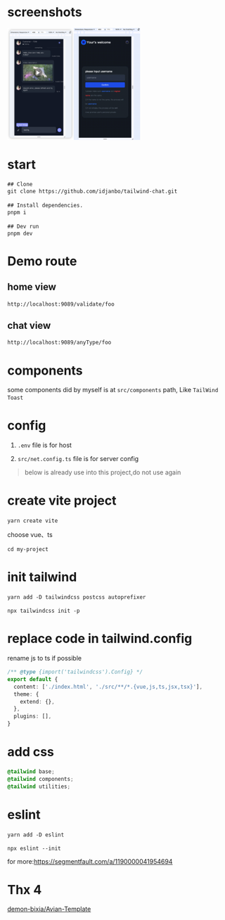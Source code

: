 # screenshots

<div align="center">
  <div style="display: flex;">
    <img src="screenshots/chat.png" width="30%">
    <img src="screenshots/home.gif" width="30%">
  </div>
</div>

# start

```shell
## Clone
git clone https://github.com/idjanbo/tailwind-chat.git

## Install dependencies.
pnpm i

## Dev run
pnpm dev

```

# Demo route

## home view

```
http://localhost:9089/validate/foo
```

## chat view

```
http://localhost:9089/anyType/foo
```

# components

some components did by myself is at `src/components` path, Like `TailWind Toast`

# config

1. `.env` file is for host

2. `src/net.config.ts` file is for server config

> below is already use into this project,do not use again

# create vite project

`yarn create vite`

choose vue、ts

`cd my-project`

# init tailwind

`yarn add -D tailwindcss postcss autoprefixer`

`npx tailwindcss init -p`

# replace code in tailwind.config

rename js to ts if possible

```ts
/** @type {import('tailwindcss').Config} */
export default {
  content: ['./index.html', './src/**/*.{vue,js,ts,jsx,tsx}'],
  theme: {
    extend: {},
  },
  plugins: [],
}
```

# add css

```css
@tailwind base;
@tailwind components;
@tailwind utilities;
```

# eslint

`yarn add -D eslint`

`npx eslint --init`

for more:https://segmentfault.com/a/1190000041954694

# Thx 4

[demon-bixia/Avian-Template](https://github.com/demon-bixia/Avian-Template)
